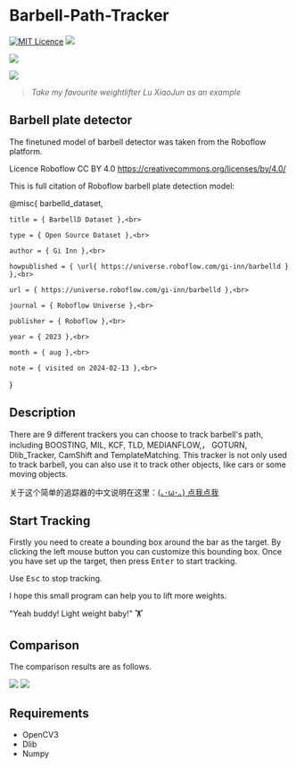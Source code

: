 # Barbell-Path-Tracker
[![MIT Licence](https://badges.frapsoft.com/os/mit/mit.svg?v=103)](https://opensource.org/licenses/mit-license.php)
![](https://img.shields.io/badge/language-python-orange.svg)

![](Result/luxiaojun.gif)    

![](Result/luxiaojun.jpg)

>*Take my favourite weightlifter Lu XiaoJun as an example*     
## Barbell plate detector
The finetuned model of barbell detector was taken from the Roboflow platform.

Licence Roboflow CC BY 4.0 https://creativecommons.org/licenses/by/4.0/

This is full citation of Roboflow barbell plate detection model:<br>

@misc{ barbelld_dataset,<br>

    title = { BarbellD Dataset },<br>
	
    type = { Open Source Dataset },<br>
	
    author = { Gi Inn },<br>
	
    howpublished = { \url{ https://universe.roboflow.com/gi-inn/barbelld } },<br>
	
    url = { https://universe.roboflow.com/gi-inn/barbelld },<br>
	
    journal = { Roboflow Universe },<br>
	
    publisher = { Roboflow },<br>
	
    year = { 2023 },<br>
	
    month = { aug },<br>
	
    note = { visited on 2024-02-13 },<br>
	
}
## Description  
        
There are 9 different trackers you can choose to track barbell's path, including BOOSTING, MIL, KCF, TLD, MEDIANFLOW,， GOTURN, Dlib_Tracker, CamShift and TemplateMatching. This tracker is not only used to track barbell, you can also use it to track other objects, like cars or some moving objects.
    
关于这个简单的追踪器的中文说明在这里：[(｡･ω･｡) 点我点我](http://marticles.github.io/2018/05/05/基于OpenCV与Dlib的杠铃轨迹追踪器/)

## Start Tracking

Firstly you need to create a bounding box around the bar as the target. By clicking the left mouse button you can customize  this bounding box. Once you have set up the target, then press <kbd>Enter</kbd> to start tracking. 

Use <kbd>Esc</kbd> to stop tracking. 

I hope this small program can help you to lift more weights. 

"Yeah buddy! Light weight baby!" 🏋

## Comparison
The comparison results are as follows.

<img src="Result/avg_fps.svg">      
      
<img src="Result/fps.svg">      
      

## Requirements   
     
* OpenCV3
* Dlib
* Numpy
    
 




